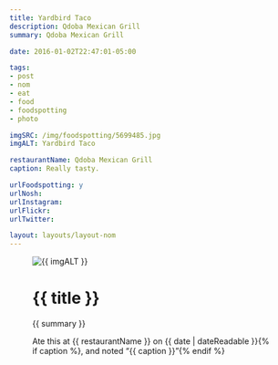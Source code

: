 ```yaml
---
title: Yardbird Taco
description: Qdoba Mexican Grill
summary: Qdoba Mexican Grill

date: 2016-01-02T22:47:01-05:00

tags:
- post
- nom
- eat
- food
- foodspotting
- photo

imgSRC: /img/foodspotting/5699485.jpg
imgALT: Yardbird Taco

restaurantName: Qdoba Mexican Grill
caption: Really tasty.

urlFoodspotting: y
urlNosh: 
urlInstagram: 
urlFlickr:
urlTwitter: 

layout: layouts/layout-nom
---
```

<figure class="nom">
	<img class="u-photo img-border" src="{{ imgSRC }}" alt="{{ imgALT }}">
	<figcaption>
		<h1 class="title p-name">{{ title }}</h1>
		<p class="summary">{{ summary }}</p>
		<p>Ate this at {{ restaurantName }} on <time class="dt-published" datetime="{{ date | dateIso }}">{{ date | dateReadable }}</time>{% if caption %}, and noted <q class="">{{ caption }}</q>{% endif %}
	</figcaption>
</figure>